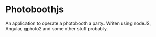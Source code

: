 # Photoboothjs

An application to operate a photobooth a party. Writen using nodeJS, Angular, gphoto2 and some other stuff probably.
